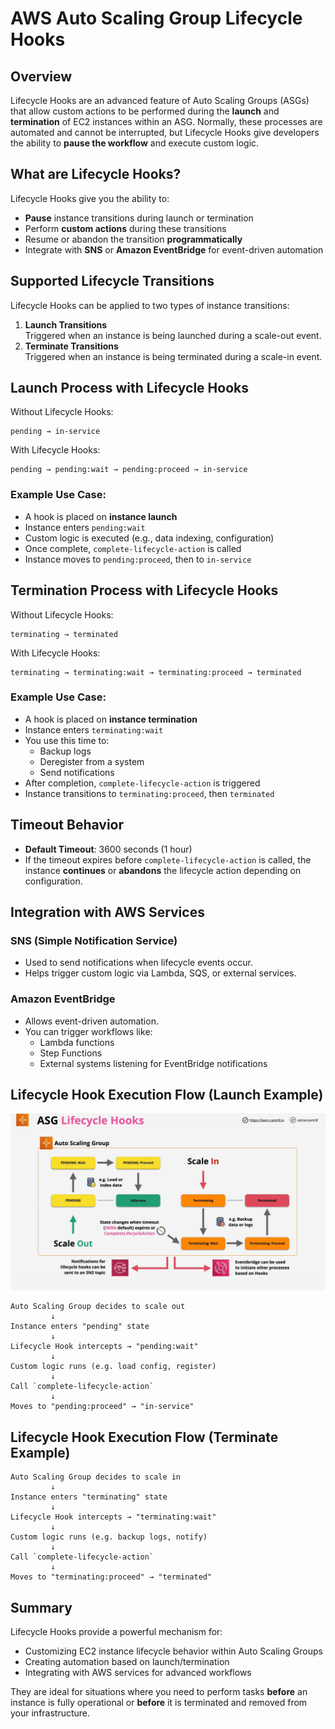 # AWS Auto Scaling Group Lifecycle Hooks

## Overview

Lifecycle Hooks are an advanced feature of Auto Scaling Groups (ASGs) that allow custom actions to be performed during the **launch** and **termination** of EC2 instances within an ASG. Normally, these processes are automated and cannot be interrupted, but Lifecycle Hooks give developers the ability to **pause the workflow** and execute custom logic.

## What are Lifecycle Hooks?

Lifecycle Hooks give you the ability to:

- **Pause** instance transitions during launch or termination
- Perform **custom actions** during these transitions
- Resume or abandon the transition **programmatically**
- Integrate with **SNS** or **Amazon EventBridge** for event-driven automation

## Supported Lifecycle Transitions

Lifecycle Hooks can be applied to two types of instance transitions:

1. **Launch Transitions**  
   Triggered when an instance is being launched during a scale-out event.
2. **Terminate Transitions**  
   Triggered when an instance is being terminated during a scale-in event.

## Launch Process with Lifecycle Hooks

Without Lifecycle Hooks:

```
pending → in-service
```

With Lifecycle Hooks:

```
pending → pending:wait → pending:proceed → in-service
```

### Example Use Case:

- A hook is placed on **instance launch**
- Instance enters `pending:wait`
- Custom logic is executed (e.g., data indexing, configuration)
- Once complete, `complete-lifecycle-action` is called
- Instance moves to `pending:proceed`, then to `in-service`

## Termination Process with Lifecycle Hooks

Without Lifecycle Hooks:

```
terminating → terminated
```

With Lifecycle Hooks:

```
terminating → terminating:wait → terminating:proceed → terminated
```

### Example Use Case:

- A hook is placed on **instance termination**
- Instance enters `terminating:wait`
- You use this time to:
  - Backup logs
  - Deregister from a system
  - Send notifications
- After completion, `complete-lifecycle-action` is triggered
- Instance transitions to `terminating:proceed`, then `terminated`

## Timeout Behavior

- **Default Timeout**: 3600 seconds (1 hour)
- If the timeout expires before `complete-lifecycle-action` is called, the instance **continues** or **abandons** the lifecycle action depending on configuration.

## Integration with AWS Services

### SNS (Simple Notification Service)

- Used to send notifications when lifecycle events occur.
- Helps trigger custom logic via Lambda, SQS, or external services.

### Amazon EventBridge

- Allows event-driven automation.
- You can trigger workflows like:
  - Lambda functions
  - Step Functions
  - External systems listening for EventBridge notifications

## Lifecycle Hook Execution Flow (Launch Example)

![alt text](image-13.png)

```plaintext
Auto Scaling Group decides to scale out
         ↓
Instance enters "pending" state
         ↓
Lifecycle Hook intercepts → "pending:wait"
         ↓
Custom logic runs (e.g. load config, register)
         ↓
Call `complete-lifecycle-action`
         ↓
Moves to "pending:proceed" → "in-service"
```

## Lifecycle Hook Execution Flow (Terminate Example)

```plaintext
Auto Scaling Group decides to scale in
         ↓
Instance enters "terminating" state
         ↓
Lifecycle Hook intercepts → "terminating:wait"
         ↓
Custom logic runs (e.g. backup logs, notify)
         ↓
Call `complete-lifecycle-action`
         ↓
Moves to "terminating:proceed" → "terminated"
```

## Summary

Lifecycle Hooks provide a powerful mechanism for:

- Customizing EC2 instance lifecycle behavior within Auto Scaling Groups
- Creating automation based on launch/termination
- Integrating with AWS services for advanced workflows

They are ideal for situations where you need to perform tasks **before** an instance is fully operational or **before** it is terminated and removed from your infrastructure.
